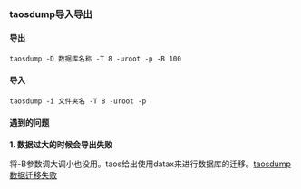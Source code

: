 ### taosdump导入导出

#### 导出
```
taosdump -D 数据库名称 -T 8 -uroot -p -B 100
```

#### 导入
```
taosdump -i 文件夹名 -T 8 -uroot -p
```

#### 遇到的问题
**1. 数据过大的时候会导出失败**

将-B参数调大调小也没用。taos给出使用datax来进行数据库的迁移。[taosdump数据迁移失败](https://github.com/taosdata/TDengine/issues/10245#issuecomment-1039007872)
